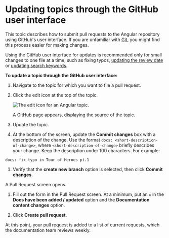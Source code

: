 # Updating topics through the GitHub user interface

This topic describes how to submit pull requests to the Angular repository using GitHub's user interface. If you are unfamiliar with [Git](https://git-scm.com/), you might find this process easier for making changes.

<div class="alert is-warning">

   Using the GitHub user interface for updates is recommended only for small changes to one file at a time, such as fixing typos, [updating the review date](guide/reviewing-content) or [updating search keywords](guide/updating-search-keywords).

</div>

**To update a topic through the GitHub user interface:**

1. Navigate to the topic for which you want to file a pull request.

1. Click the edit icon at the top of the topic.

   <div class="lightbox">
    <img src="generated/images/guide/contributors-guide/edit-icon.png" alt="The edit icon for an Angular topic.">
   </div>

   A GitHub page appears, displaying the source of the topic.

1. Update the topic.

1. At the bottom of the screen, update the **Commit changes** box with a description of the change. Use the format `docs: <short-description-of-change>`, where `<short-description-of-change>` briefly describes your change. Keep the description under 100 characters. For example:

  `docs: fix typo in Tour of Heroes pt.1`

1. Verify that the **create new branch** option is selected, then click **Commit changes**.

  A Pull Request screen opens.

1. Fill out the form in the Pull Request screen. At a minimum, put an `x` in the **Docs have been added / updated** option and the **Documentation content changes** option.

1. Click **Create pull request**.

At this point, your pull request is added to a list of current requests, which the documentation team reviews weekly.
